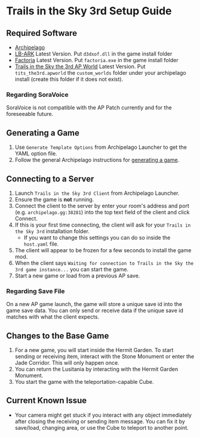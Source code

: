 # Trails in the Sky 3rd Setup Guide

## Required Software

- [Archipelago](https://github.com/ArchipelagoMW/Archipelago/releases)
- [LB-ARK](https://github.com/Aureole-Suite/LB-ARK/releases) Latest Version. Put `d3dxof.dll` in the game install folder
- [Factoria](https://github.com/Aureole-Suite/Factoria/releases) Latest Version. Put `factoria.exe` in the game install folder
- [Trails in the Sky the 3rd AP World](https://github.com/Archipelago-Trails-in-the-Sky-the-3rd/Archipelago-Trails-in-the-Sky-the-3rd/releases) Latest Version. Put `tits_the3rd.apworld` the `custom_worlds` folder under your archipelago install (create this folder if it does not exist).

### Regarding SoraVoice

SoraVoice is not compatible with the AP Patch currently and for the foreseeable future.

## Generating a Game

1. Use `Generate Template Options` from Archipelago Launcher to get the YAML option file.
2. Follow the general Archipelago instructions for [generating a game](../../Archipelago/setup/en#generating-a-game).

## Connecting to a Server

1. Launch `Trails in the Sky 3rd Client` from Archipelago Launcher.
2. Ensure the game is **not** running.
3. Connect the client to the server by enter your room's address and port (e.g. `archipelago.gg:38281`) into the
top text field of the client and click Connect.
4. If this is your first time connecting, the client will ask for your `Trails in the Sky 3rd` installation folder.
    - If you want to change this settings you can do so inside the `host.yaml` file.
5. The client will appear to be frozen for a few seconds to install the game mod.
6. When the client says `Waiting for connection to Trails in the Sky the 3rd game instance...` you can start the game.
7. Start a new game or load from a previous AP save.

### Regarding Save File

On a new AP game launch, the game will store a unique save id into the game save data. You can only send or receive data if the unique save id matches with what the client expects.

## Changes to the Base Game

1. For a new game, you will start inside the Hermit Garden. To start sending or receiving item, interact with the Stone Monument or enter the Jade Corridor. This will only happen once.
2. You can return the Lusitania by interacting with the Hermit Garden Monument.
3. You start the game with the teleportation-capable Cube.

## Current Known Issue

- Your camera might get stuck if you interact with any object immediately after closing the receiving or sending item message. You can fix it by save/load, changing area, or use the Cube to teleport to another point.
